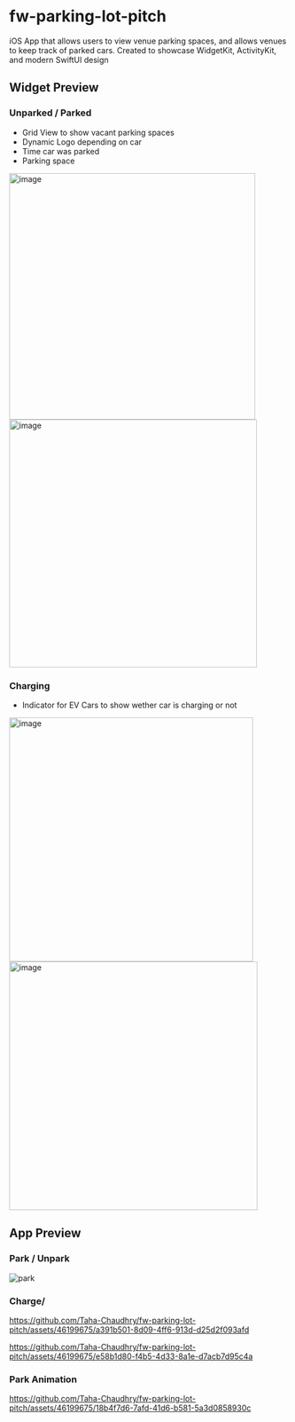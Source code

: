 # fw-parking-lot-pitch
iOS App that allows users to view venue parking spaces, and allows venues to keep track of parked cars. Created to showcase WidgetKit, ActivityKit, and modern SwiftUI design

## Widget Preview

### Unparked / Parked

- Grid View to show vacant parking spaces
- Dynamic Logo depending on car
- Time car was parked
- Parking space

<img width="444" alt="image" src="https://github.com/Taha-Chaudhry/fw-parking-lot-pitch/assets/46199675/8d7b6fbd-ac90-4ac7-9b89-3a8cf2633b01">

<img width="447" alt="image" src="https://github.com/Taha-Chaudhry/fw-parking-lot-pitch/assets/46199675/750f75c5-ebe0-4e38-b7c5-3b8574b89da1">

### Charging

- Indicator for EV Cars to show wether car is charging or not

<img width="440" alt="image" src="https://github.com/Taha-Chaudhry/fw-parking-lot-pitch/assets/46199675/d0b78def-2e73-4be4-98a8-5fbbabec1ec1">

<img width="448" alt="image" src="https://github.com/Taha-Chaudhry/fw-parking-lot-pitch/assets/46199675/0010ea91-34d3-4c91-b75e-96df381a0353">

## App Preview

### Park / Unpark

![park](https://github.com/Taha-Chaudhry/fw-parking-lot-pitch/assets/46199675/25921c1d-d770-4b0c-98e2-09834df0af99)


### Charge/ 

https://github.com/Taha-Chaudhry/fw-parking-lot-pitch/assets/46199675/a391b501-8d09-4ff6-913d-d25d2f093afd

https://github.com/Taha-Chaudhry/fw-parking-lot-pitch/assets/46199675/e58b1d80-f4b5-4d33-8a1e-d7acb7d95c4a

### Park Animation

https://github.com/Taha-Chaudhry/fw-parking-lot-pitch/assets/46199675/18b4f7d6-7afd-41d6-b581-5a3d0858930c









